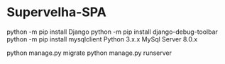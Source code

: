 # Supervelha-SPA

python -m pip install Django
python -m pip install django-debug-toolbar
python -m pip install mysqlclient
Python 3.x.x
MySql Server 8.0.x

python manage.py migrate
python manage.py runserver
